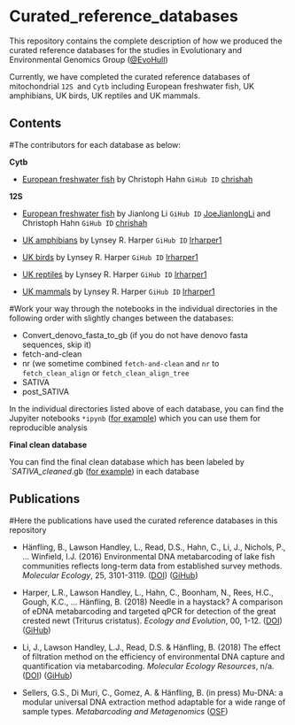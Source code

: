 # Curated_reference_databases

This repository contains the complete description of how we produced the curated reference databases for the studies in Evolutionary and Environmental Genomics Group ([@EvoHull](https://twitter.com/EVOHULL))


Currently, we have completed the curated reference databases of mitochondrial `12S `and `Cytb` including European freshwater fish, UK amphibians, UK birds, UK reptiles and UK mammals.

## Contents

#The contributors for each database as below:

__Cytb__

- [European freshwater fish](https://github.com/HullUni-bioinformatics/Curated_reference_databases/tree/master/Cytb_Fish) by Christoph Hahn `GiHub ID` [chrishah](https://github.com/chrishah)


__12S__
- [European freshwater fish](https://github.com/HullUni-bioinformatics/Curated_reference_databases/tree/master/12S_Fish) by Jianlong Li `GiHub ID` [JoeJianlongLi](https://github.com/JoeJianlongLi) and Christoph Hahn `GiHub ID` [chrishah](https://github.com/chrishah)

- [UK amphibians](https://github.com/HullUni-bioinformatics/Curated_reference_databases/tree/master/12S_Amphibians) by Lynsey R. Harper `GiHub ID` [lrharper1](https://github.com/lrharper1)

- [UK birds](https://github.com/HullUni-bioinformatics/Curated_reference_databases/tree/master/12S_Birds) by Lynsey R. Harper `GiHub ID` [lrharper1](https://github.com/lrharper1)

- [UK reptiles](https://github.com/HullUni-bioinformatics/Curated_reference_databases/tree/master/12S_Reptiles) by Lynsey R. Harper `GiHub ID` [lrharper1](https://github.com/lrharper1)

- [UK mammals](https://github.com/HullUni-bioinformatics/Curated_reference_databases/tree/master/12S_Mammals) by Lynsey R. Harper `GiHub ID` [lrharper1](https://github.com/lrharper1)


#Work your way through the notebooks in the individual directories in the following order with slightly changes between the databases:

- Convert_denovo_fasta_to_gb (if you do not have denovo fasta sequences, skip it)
- fetch-and-clean
- nr (we sometime combined `fetch-and-clean` and `nr` to `fetch_clean_align` or `fetch_clean_align_tree`
- SATIVA
- post_SATIVA

In the individual directories listed above of each database, you can find the Jupyiter notebooks `*ipynb` ([for example](https://github.com/HullUni-bioinformatics/Curated_reference_databases/blob/master/12S_Amphibians/fetch_clean_align_tree/Amphib_align_clipping.ipynb)) which you can use them for reproducible analysis 

__Final clean database__

You can find the final clean database which has been labeled by `*SATIVA_cleaned*.gb ([for example](https://github.com/HullUni-bioinformatics/Curated_reference_databases/blob/master/12S_Amphibians/12S_UKamphibians_SATIVA_cleaned.gb)) in each database



## Publications 
#Here the publications have used the curated reference databases in this repository

- Hänfling, B., Lawson Handley, L., Read, D.S., Hahn, C., Li, J., Nichols, P., ... Winfield, I.J. (2016) Environmental DNA metabarcoding of lake fish communities reflects long-term data from established survey methods. _Molecular Ecology_, 25, 3101-3119. ([DOI](https://doi.org/10.1111/mec.13660)) ([GiHub](https://github.com/HullUni-bioinformatics/Haenfling_et_al_2016))  

- Harper, L.R., Lawson Handley, L., Hahn, C., Boonham, N., Rees, H.C., Gough, K.C., ... Hänfling, B. (2018) Needle in a haystack? A comparison of eDNA metabarcoding and targeted qPCR for detection of the great crested newt (Triturus cristatus). _Ecology and Evolution_, 00, 1-12. ([DOI](https://doi.org/10.1002/ece3.4013)) ([GiHub](https://github.com/HullUni-bioinformatics/Harper_et_al_2018)) 

- Li, J., Lawson Handley, L.J., Read, D.S. & Hänfling, B. (2018) The effect of filtration method on the efficiency of environmental DNA capture and quantification via metabarcoding. _Molecular Ecology Resources_, n/a. ([DOI](https://doi.org/10.1111/1755-0998.12899)) ([GiHub](https://github.com/HullUni-bioinformatics/Li_et_al_2018_eDNA_filtration))  

- Sellers, G.S., Di Muri, C., Gomez, A. & Hänfling, B. (in press) Mu-DNA: a modular universal DNA extraction method adaptable for a wide range of sample types. _Metabarcoding and Metagenomics_ ([OSF](https://osf.io/vrb4a/)) 


